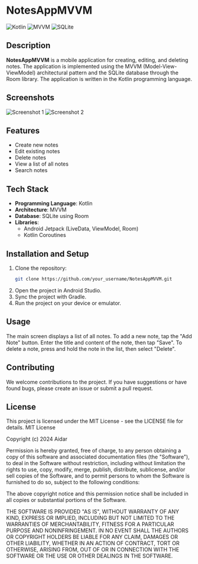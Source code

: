 
# NotesAppMVVM

![Kotlin](https://img.shields.io/badge/Kotlin-1.4.32-blue)
![MVVM](https://img.shields.io/badge/Architecture-MVVM-green)
![SQLite](https://img.shields.io/badge/Database-SQLite-orange)

## Description

**NotesAppMVVM** is a mobile application for creating, editing, and deleting notes. The application is implemented using the MVVM (Model-View-ViewModel) architectural pattern and the SQLite database through the Room library. The application is written in the Kotlin programming language.

## Screenshots

![Screenshot 1](link_to_screenshot1)
![Screenshot 2](link_to_screenshot2)

## Features

- Create new notes
- Edit existing notes
- Delete notes
- View a list of all notes
- Search notes

## Tech Stack

- **Programming Language**: Kotlin
- **Architecture**: MVVM
- **Database**: SQLite using Room
- **Libraries**:
  - Android Jetpack (LiveData, ViewModel, Room)
  - Kotlin Coroutines

## Installation and Setup

1. Clone the repository:
   ```bash
   git clone https://github.com/your_username/NotesAppMVVM.git
2. Open the project in Android Studio.
3. Sync the project with Gradle.
4. Run the project on your device or emulator.
   
## Usage

The main screen displays a list of all notes.
To add a new note, tap the "Add Note" button.
Enter the title and content of the note, then tap "Save".
To delete a note, press and hold the note in the list, then select "Delete".

## Contributing
We welcome contributions to the project. If you have suggestions or have found bugs, please create an issue or submit a pull request.

## License
This project is licensed under the MIT License - see the LICENSE file for details.
MIT License

Copyright (c) 2024 Aidar

Permission is hereby granted, free of charge, to any person obtaining a copy
of this software and associated documentation files (the "Software"), to deal
in the Software without restriction, including without limitation the rights
to use, copy, modify, merge, publish, distribute, sublicense, and/or sell
copies of the Software, and to permit persons to whom the Software is
furnished to do so, subject to the following conditions:

The above copyright notice and this permission notice shall be included in all
copies or substantial portions of the Software.

THE SOFTWARE IS PROVIDED "AS IS", WITHOUT WARRANTY OF ANY KIND, EXPRESS OR
IMPLIED, INCLUDING BUT NOT LIMITED TO THE WARRANTIES OF MERCHANTABILITY,
FITNESS FOR A PARTICULAR PURPOSE AND NONINFRINGEMENT. IN NO EVENT SHALL THE
AUTHORS OR COPYRIGHT HOLDERS BE LIABLE FOR ANY CLAIM, DAMAGES OR OTHER
LIABILITY, WHETHER IN AN ACTION OF CONTRACT, TORT OR OTHERWISE, ARISING FROM,
OUT OF OR IN CONNECTION WITH THE SOFTWARE OR THE USE OR OTHER DEALINGS IN THE
SOFTWARE.
